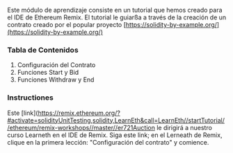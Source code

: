Este módulo de aprendizaje consiste en un tutorial que hemos creado para el IDE de Ethereum Remix. El tutorial le guiarßa a través de la creación de un contrato creado por el popular proyecto [https://solidity-by-example.org/](https://solidity-by-example.org/)


### Tabla de Contenidos
1. Configuración del Contrato
2. Funciones Start y Bid
3. Funciones Withdraw y End 

### Instructiones
Este [link](https://remix.ethereum.org/?#activate=solidityUnitTesting,solidity,LearnEth&call=LearnEth//startTutorial//ethereum/remix-workshops//master//er721Auction le dirigirá a nuestro curso Learneth en el IDE de Remix. Siga este link; en el Lerneath de Remix, clique en la primera lección: "Configuración del contrato" y comience.  



